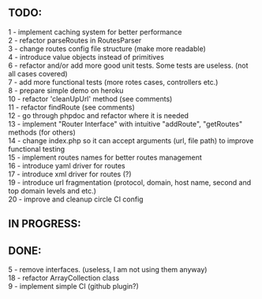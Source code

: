 ## TODO:
1 - implement caching system for better performance  
2 - refactor parseRoutes in RoutesParser  
3 - change routes config file structure (make more readable)  
4 - introduce value objects instead of primitives  
6 - refactor and/or add more good unit tests. Some tests are useless. (not all cases covered)  
7 - add more functional tests (more rotes cases, controllers etc.)  
8 - prepare simple demo on heroku  
10 - refactor 'cleanUpUrl' method (see comments)  
11 - refactor findRoute (see comments)  
12 - go through phpdoc and refactor where it is needed  
13 - implement "Router Interface" with intuitive "addRoute", "getRoutes" methods (for others)  
14 - change index.php so it can accept arguments (url, file path) to improve functional testing  
15 - implement routes names for better routes management  
16 - introduce yaml driver for routes   
17 - introduce xml driver for routes (?)   
19 - introduce url fragmentation (protocol, domain, host name, second and top domain levels and etc.)   
20 - improve and cleanup circle CI config  

## IN PROGRESS:

## DONE:
5 - remove interfaces. (useless, I am not using them anyway)    
18 - refactor ArrayCollection class    
9 - implement simple CI (github plugin?)   